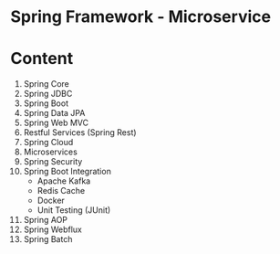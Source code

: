 # Spring Framework - Microservice
# Content
1. Spring Core
2. Spring JDBC
3. Spring Boot
4. Spring Data JPA
5. Spring Web MVC
6. Restful Services (Spring Rest)
7. Spring Cloud
8. Microservices
9. Spring Security
10. Spring Boot Integration
    - Apache Kafka
    - Redis Cache
    - Docker
    - Unit Testing (JUnit)
11. Spring AOP
12. Spring Webflux
13. Spring Batch

